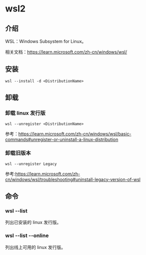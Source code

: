 # wsl2

## 介绍

WSL：Windows Subsystem for Linux。

相关文档：<https://learn.microsoft.com/zh-cn/windows/wsl/>

## 安装

```
wsl --install -d <DistributionName>
```

## 卸载

### 卸载 linux 发行版

```
wsl --unregister <DistributionName>
```

参考：<https://learn.microsoft.com/zh-cn/windows/wsl/basic-commands#unregister-or-uninstall-a-linux-distribution>

### 卸载旧版本

```
wsl --unregister Legacy
```

参考:<https://learn.microsoft.com/zh-cn/windows/wsl/troubleshooting#uninstall-legacy-version-of-wsl>

## 命令

### wsl --list

列出已安装的 linux 发行版。

### wsl --list --online

列出线上可用的 linux 发行版。
